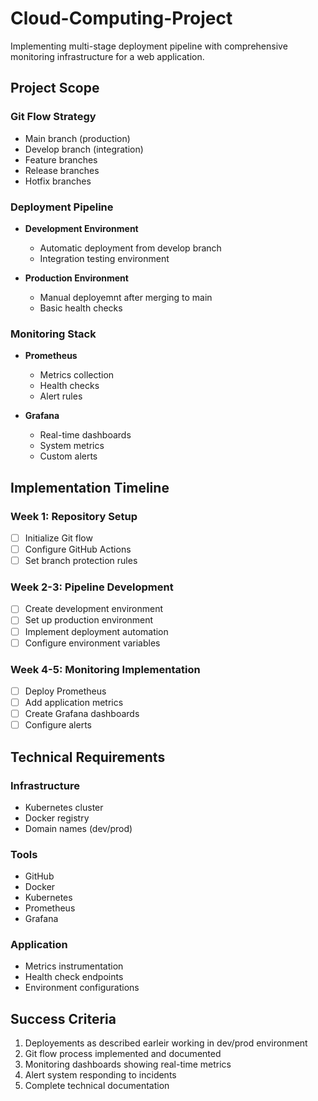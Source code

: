# Cloud-Computing-Project

Implementing multi-stage deployment pipeline with comprehensive monitoring infrastructure for a web application.

## Project Scope

### Git Flow Strategy
- Main branch (production)
- Develop branch (integration)
- Feature branches
- Release branches
- Hotfix branches

### Deployment Pipeline
- **Development Environment**
  - Automatic deployment from develop branch
  - Integration testing environment

- **Production Environment**
  - Manual deployemnt after merging to main
  - Basic health checks

### Monitoring Stack
- **Prometheus**
  - Metrics collection
  - Health checks
  - Alert rules

- **Grafana**
  - Real-time dashboards
  - System metrics
  - Custom alerts

## Implementation Timeline

### Week 1: Repository Setup
- [ ] Initialize Git flow
- [ ] Configure GitHub Actions
- [ ] Set branch protection rules

### Week 2-3: Pipeline Development
- [ ] Create development environment
- [ ] Set up production environment
- [ ] Implement deployment automation
- [ ] Configure environment variables

### Week 4-5: Monitoring Implementation
- [ ] Deploy Prometheus
- [ ] Add application metrics
- [ ] Create Grafana dashboards
- [ ] Configure alerts

## Technical Requirements

### Infrastructure
- Kubernetes cluster
- Docker registry
- Domain names (dev/prod)

### Tools
- GitHub
- Docker
- Kubernetes
- Prometheus
- Grafana

### Application
- Metrics instrumentation
- Health check endpoints
- Environment configurations

## Success Criteria

1. Deployements as described earleir working in dev/prod environment
2. Git flow process implemented and documented
3. Monitoring dashboards showing real-time metrics
4. Alert system responding to incidents
5. Complete technical documentation